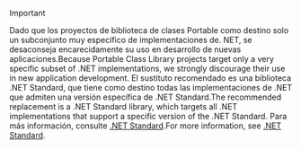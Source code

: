 > [!IMPORTANT]
> <span data-ttu-id="7b2c8-101">Dado que los proyectos de biblioteca de clases Portable como destino solo un subconjunto muy específico de implementaciones de. NET, se desaconseja encarecidamente su uso en desarrollo de nuevas aplicaciones.</span><span class="sxs-lookup"><span data-stu-id="7b2c8-101">Because Portable Class Library projects target only a very specific subset of .NET implementations, we strongly discourage their use in new application development.</span></span> <span data-ttu-id="7b2c8-102">El sustituto recomendado es una biblioteca .NET Standard, que tiene como destino todas las implementaciones de .NET que admiten una versión específica de .NET Standard.</span><span class="sxs-lookup"><span data-stu-id="7b2c8-102">The recommended replacement is a .NET Standard library, which targets all .NET implementations that support a specific version of the .NET Standard.</span></span> <span data-ttu-id="7b2c8-103">Para más información, consulte [.NET Standard](~/docs/standard/net-standard.md).</span><span class="sxs-lookup"><span data-stu-id="7b2c8-103">For more information, see [.NET Standard](~/docs/standard/net-standard.md).</span></span>